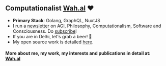 ## Computationalist [Wah.al](https://wah.al) ❤️

- **Primary Stack**: Golang, GraphQL, NuxtJS
- I run a [newsletter](https://wahal.substack.com) on AGI, Philosophy, Computationalism, Software and Consciousness. Do [subscribe](https://wahal.substack.com/subscribe)!
- If you are in Delhi, let's grab a beer! 🍺
- My open source work is detailed [here](https://wah.al/contributions).

#### More about me, my work, my interests and publications in detail at: [Wah.al](https://wah.al)

<!--
![Mrinal's github stats](https://github-readme-stats.vercel.app/api?username=mrinalwahal&show_icons=true&theme=dark&count_private=true&hide_border=true&hide_title=true)
-->
